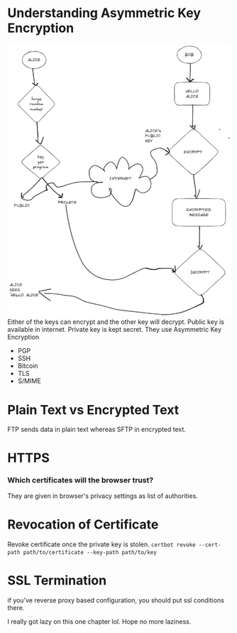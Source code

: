 # Understanding Asymmetric Key Encryption
![c88019ccbbb874e398860e5a5c1085c6.png](../_resources/c88019ccbbb874e398860e5a5c1085c6.png)
Either of the keys can encrypt and the other key will decrypt.
Public key is available in internet.
Private key is kept secret.
They use Asymmetric Key Encryption
- PGP
- SSH
- Bitcoin
- TLS
- S/MIME

# Plain Text vs Encrypted Text
FTP sends data in plain text whereas SFTP in encrypted text.
# HTTPS
### Which certificates will the browser trust?
They are given in browser's privacy settings as list of authorities.
# Revocation of Certificate
Revoke certificate once the private key is stolen.
`certbot revoke --cert-path path/to/certificate --key-path path/to/key`
# SSL Termination
if you've reverse proxy based configuration, you should put ssl conditions there.

I really got lazy on this one chapter lol. Hope no more laziness. 
